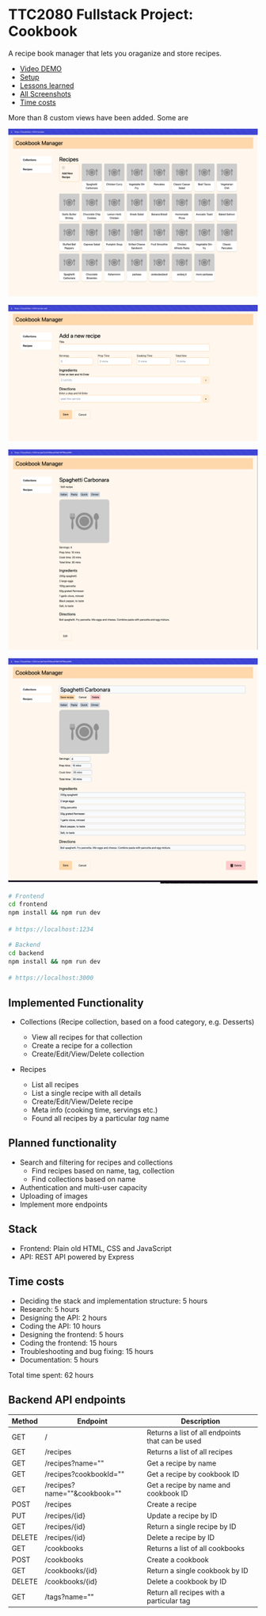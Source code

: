 # TTC2080 Fullstack Project: Cookbook

A recipe book manager that lets you oraganize and store recipes.

- [Video DEMO](https://www.youtube.com/watch?v=UAPIm0-T270)
- [Setup](./docs/setup.md)
- [Lessons learned](./docs/lessons-learned.md)
- [All Screenshots](./screenshots/)
- [Time costs](#time-costs)

More than 8 custom views have been added. Some are

![Recipes landing page](./screenshots/recipe-listing.png)

![Add new recipe](./screenshots/recipe-add.png)

![View recipe](./screenshots/recipe.png)

![Edit recipe](./screenshots/recipe-edit.png)

```bash
# Frontend
cd frontend
npm install && npm run dev

# https://localhost:1234
```

```bash
# Backend
cd backend
npm install && npm run dev

# https://localhost:3000
```

## Implemented Functionality

- Collections (Recipe collection, based on a food category, e.g. Desserts)

  - View all recipes for that collection
  - Create a recipe for a collection
  - Create/Edit/View/Delete collection

- Recipes
  - List all recipes
  - List a single recipe with all details
  - Create/Edit/View/Delete recipe
  - Meta info (cooking time, servings etc.)
  - Found all recipes by a particular _tag_ name

## Planned functionality

- Search and filtering for recipes and collections
  - Find recipes based on name, tag, collection
  - Find collections based on name
- Authentication and multi-user capacity
- Uploading of images
- Implement more endpoints

## Stack

- Frontend: Plain old HTML, CSS and JavaScript
- API: REST API powered by Express

## Time costs

- Deciding the stack and implementation structure: 5 hours
- Research: 5 hours
- Designing the API: 2 hours
- Coding the API: 10 hours
- Designing the frontend: 5 hours
- Coding the frontend: 15 hours
- Troubleshooting and bug fixing: 15 hours
- Documentation: 5 hours

Total time spent: 62 hours

## Backend API endpoints

| Method | Endpoint                     | Description                                      |
| ------ | ---------------------------- | ------------------------------------------------ |
| GET    | /                            | Returns a list of all endpoints that can be used |
| GET    | /recipes                     | Returns a list of all recipes                    |
| GET    | /recipes?name=""             | Get a recipe by name                             |
| GET    | /recipes?cookbookId=""       | Get a recipe by cookbook ID                      |
| GET    | /recipes?name=""&cookbook="" | Get a recipe by name and cookbook ID             |
| POST   | /recipes                     | Create a recipe                                  |
| PUT    | /recipes/{id}                | Update a recipe by ID                            |
| GET    | /recipes/{id}                | Return a single recipe by ID                     |
| DELETE | /recipes/{id}                | Delete a recipe by ID                            |
| GET    | /cookbooks                   | Returns a list of all cookbooks                  |
| POST   | /cookbooks                   | Create a cookbook                                |
| GET    | /cookbooks/{id}              | Return a single cookbook by ID                   |
| DELETE | /cookbooks/{id}              | Delete a cookbook by ID                          |
| GET    | /tags?name=""                | Return all recipes with a particular tag         |
